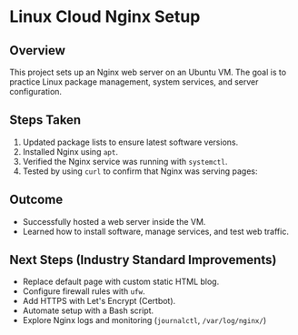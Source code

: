 # Linux Cloud Nginx Setup

## Overview
This project sets up an Nginx web server on an Ubuntu VM. 
The goal is to practice Linux package management, system services, and server configuration. 

## Steps Taken
1. Updated package lists to ensure latest software versions.
2. Installed Nginx using `apt`.
3. Verified the Nginx service was running with `systemctl`.
4. Tested by using `curl` to confirm that Nginx was serving pages:

## Outcome
- Successfully hosted a web server inside the VM.
- Learned how to install software, manage services, and test web traffic.

## Next Steps (Industry Standard Improvements)
- Replace default page with custom static HTML blog. 
- Configure firewall rules with `ufw`.
- Add HTTPS with Let's Encrypt (Certbot).
- Automate setup with a Bash script. 
- Explore Nginx logs and monitoring (`journalctl`, `/var/log/nginx/`)
